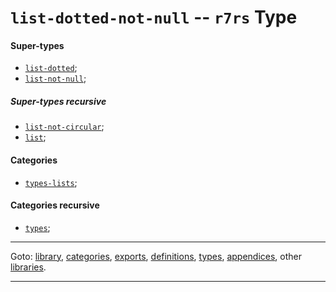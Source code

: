 

<a id='type__r7rs__list-dotted-not-null'></a>

# `list-dotted-not-null` -- `r7rs` Type


<a id='type__r7rs__list-dotted-not-null__super-types'></a>

#### Super-types

 * [`list-dotted`](../../r7rs/types/list-dotted.md#type__r7rs__list-dotted);
 * [`list-not-null`](../../r7rs/types/list-not-null.md#type__r7rs__list-not-null);


<a id='type__r7rs__list-dotted-not-null__super-types-recursive'></a>

##### Super-types recursive

 * [`list-not-circular`](../../r7rs/types/list-not-circular.md#type__r7rs__list-not-circular);
 * [`list`](../../r7rs/types/list.md#type__r7rs__list);


<a id='type__r7rs__list-dotted-not-null__categories'></a>

#### Categories

 * [`types-lists`](../../r7rs/categories/types-lists.md#category__r7rs__types-lists);


<a id='type__r7rs__list-dotted-not-null__categories-recursive'></a>

#### Categories recursive

 * [`types`](../../r7rs/categories/types.md#category__r7rs__types);

----

Goto: [library](../../r7rs/_index.md#library__r7rs), [categories](../../r7rs/categories/_index.md#toc__r7rs__categories), [exports](../../r7rs/exports/_index.md#toc__r7rs__exports), [definitions](../../r7rs/definitions/_index.md#toc__r7rs__definitions), [types](../../r7rs/types/_index.md#toc__r7rs__types), [appendices](../../r7rs/appendices/_index.md#toc__r7rs__appendices), other [libraries](../../_libraries.md#toc__libraries).

----

